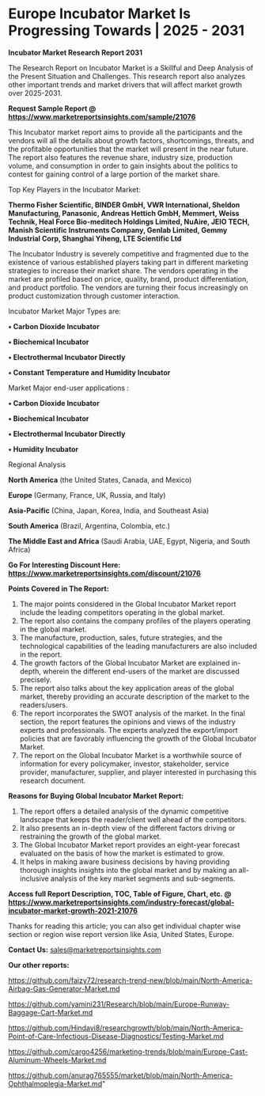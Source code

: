# Europe Incubator Market Is Progressing Towards | 2025 - 2031

<strong>Incubator Market Research Report 2031</strong>

The Research Report on Incubator Market is a Skillful and Deep Analysis of the Present Situation and Challenges. This research report also analyzes other important trends and market drivers that will affect market growth over 2025-2031.

<strong>Request Sample Report @ <a href=https://www.marketreportsinsights.com/sample/21076>https://www.marketreportsinsights.com/sample/21076</a></strong>

This Incubator market report aims to provide all the participants and the vendors will all the details about growth factors, shortcomings, threats, and the profitable opportunities that the market will present in the near future. The report also features the revenue share, industry size, production volume, and consumption in order to gain insights about the politics to contest for gaining control of a large portion of the market share.

Top Key Players in the Incubator Market:

<strong>Thermo Fisher Scientific, BINDER GmbH, VWR International, Sheldon Manufacturing, Panasonic, Andreas Hettich GmbH, Memmert, Weiss Technik, Heal Force Bio-meditech Holdings Limited, NuAire, JEIO TECH, Manish Scientific Instruments Company, Genlab Limited, Gemmy Industrial Corp, Shanghai Yiheng, LTE Scientific Ltd</strong>

The Incubator Industry is severely competitive and fragmented due to the existence of various established players taking part in different marketing strategies to increase their market share. The vendors operating in the market are profiled based on price, quality, brand, product differentiation, and product portfolio. The vendors are turning their focus increasingly on product customization through customer interaction.

Incubator Market Major Types are:

<strong>• Carbon Dioxide Incubator

• Biochemical Incubator

• Electrothermal Incubator Directly

• Constant Temperature and Humidity Incubator</strong>

Market Major end-user applications :

<strong>• Carbon Dioxide Incubator

• Biochemical Incubator

• Electrothermal Incubator Directly

• Humidity Incubator</strong>

Regional Analysis

</u><strong><b>North America</b></strong> (the United States, Canada, and Mexico)

<strong><b>Europe </b></strong>(Germany, France, UK, Russia, and Italy)

<strong><b>Asia-Pacific</b></strong> (China, Japan, Korea, India, and Southeast Asia)

<strong><b>South America</b></strong> (Brazil, Argentina, Colombia, etc.)

<strong><b>The Middle East and Africa</b></strong> (Saudi Arabia, UAE, Egypt, Nigeria, and South Africa)

<strong>Go For Interesting Discount Here: <a href=https://www.marketreportsinsights.com/discount/21076>https://www.marketreportsinsights.com/discount/21076</a></strong>

<strong>Points Covered in The Report:</strong>
<ol>
  <li>The major points considered in the Global Incubator Market report include the leading competitors operating in the global market.</li>
  <li>The report also contains the company profiles of the players operating in the global market.</li>
  <li>The manufacture, production, sales, future strategies, and the technological capabilities of the leading manufacturers are also included in the report.</li>
  <li>The growth factors of the Global Incubator Market are explained in-depth, wherein the different end-users of the market are discussed precisely.</li>
  <li>The report also talks about the key application areas of the global market, thereby providing an accurate description of the market to the readers/users.</li>
  <li>The report incorporates the SWOT analysis of the market. In the final section, the report features the opinions and views of the industry experts and professionals. The experts analyzed the export/import policies that are favorably influencing the growth of the Global Incubator Market.</li>
  <li>The report on the Global Incubator Market is a worthwhile source of information for every policymaker, investor, stakeholder, service provider, manufacturer, supplier, and player interested in purchasing this research document.</li>
</ol>
<strong>Reasons for Buying Global Incubator Market Report:</strong>

<ol>
  <li>The report offers a detailed analysis of the dynamic competitive landscape that keeps the reader/client well ahead of the competitors.</li>
  <li>It also presents an in-depth view of the different factors driving or restraining the growth of the global market.</li>
  <li>The Global Incubator Market report provides an eight-year forecast evaluated on the basis of how the market is estimated to grow.</li>
  <li>It helps in making aware business decisions by having providing thorough insights insights into the global market and by making an all-inclusive analysis of the key market segments and sub-segments.</li>
</ol>
<strong>Access full Report Description, TOC, Table of Figure, Chart, etc. @ <a href=https://www.marketreportsinsights.com/industry-forecast/global-incubator-market-growth-2021-21076>https://www.marketreportsinsights.com/industry-forecast/global-incubator-market-growth-2021-21076</a></strong>


Thanks for reading this article; you can also get individual chapter wise section or region wise report version like Asia, United States, Europe.

<strong>Contact Us:</strong>
sales@marketreportsinsights.com

<strong>Our other reports:</strong>

<a href=https://github.com/faizy72/research-trend-new/blob/main/North-America-Airbag-Gas-Generator-Market.md>https://github.com/faizy72/research-trend-new/blob/main/North-America-Airbag-Gas-Generator-Market.md</a>

<a href=https://github.com/yamini231/Research/blob/main/Europe-Runway-Baggage-Cart-Market.md>https://github.com/yamini231/Research/blob/main/Europe-Runway-Baggage-Cart-Market.md</a>

<a href=https://github.com/Hindavi8/researchgrowth/blob/main/North-America-Point-of-Care-Infectious-Disease-Diagnostics/Testing-Market.md>https://github.com/Hindavi8/researchgrowth/blob/main/North-America-Point-of-Care-Infectious-Disease-Diagnostics/Testing-Market.md</a>

<a href=https://github.com/cargo4256/marketing-trends/blob/main/Europe-Cast-Aluminum-Wheels-Market.md>https://github.com/cargo4256/marketing-trends/blob/main/Europe-Cast-Aluminum-Wheels-Market.md</a>

<a href=https://github.com/anurag765555/market/blob/main/North-America-Ophthalmoplegia-Market.md>https://github.com/anurag765555/market/blob/main/North-America-Ophthalmoplegia-Market.md</a>"
